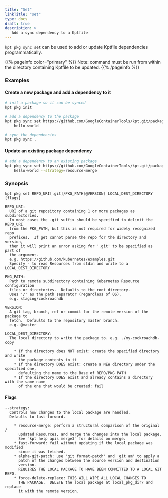 ```yaml
---
title: "Set"
linkTitle: "set"
type: docs
draft: true
description: >
   Add a sync dependency to a Kptfile
---
```

<!--mdtogo:Short
    Add a sync dependency to a Kptfile
-->

`kpt pkg sync set` can be used to add or update Kptfile dependencies
programmatically.

{{% pageinfo color="primary" %}}
Note: command must be run from within the directory containing Kptfile
to be updated.
{{% /pageinfo %}}

### Examples
<!--mdtogo:Examples-->

#### Create a new package and add a dependency to it

```sh
# init a package so it can be synced
kpt pkg init

# add a dependency to the package
kpt pkg sync set https://github.com/GoogleContainerTools/kpt.git/package-examples/helloworld-set \
    hello-world

# sync the dependencies
kpt pkg sync .
```

#### Update an existing package dependency

```sh
# add a dependency to an existing package
kpt pkg sync set https://github.com/GoogleContainerTools/kpt.git/package-examples/helloworld-set@v0.2.0 \
    hello-world --strategy=resource-merge
```
<!--mdtogo-->

### Synopsis
<!--mdtogo:Long-->
    kpt pkg set REPO_URI[.git]/PKG_PATH[@VERSION] LOCAL_DEST_DIRECTORY [flags]

    REPO_URI:
      URI of a git repository containing 1 or more packages as subdirectories.
      In most cases the .git suffix should be specified to delimit the REPO_URI
      from the PKG_PATH, but this is not required for widely recognized repo
      prefixes.  If get cannot parse the repo for the directory and version, 
      then it will print an error asking for '.git' to be specified as part of
      the argument.
      e.g. https://github.com/kubernetes/examples.git
      Specify - to read Resources from stdin and write to a LOCAL_DEST_DIRECTORY

    PKG_PATH:
      Path to remote subdirectory containing Kubernetes Resource configuration
      files or directories.  Defaults to the root directory.
      Uses '/' as the path separator (regardless of OS).
      e.g. staging/cockroachdb

    VERSION:
      A git tag, branch, ref or commit for the remote version of the package to
      fetch.  Defaults to the repository master branch.
      e.g. @master

    LOCAL_DEST_DIRECTORY:
      The local directory to write the package to. e.g. ./my-cockroachdb-copy

        * If the directory does NOT exist: create the specified directory and write
          the package contents to it
        * If the directory DOES exist: create a NEW directory under the specified one,
          defaulting the name to the Base of REPO/PKG_PATH
        * If the directory DOES exist and already contains a directory with the same name
          of the one that would be created: fail

#### Flags

    --strategy:
      Controls how changes to the local package are handled.
      Defaults to fast-forward.

        * resource-merge: perform a structural comparison of the original /
          updated Resources, and merge the changes into the local package.
          See `kpt help apis merge3` for details on merge.
        * fast-forward: fail without updating if the local package was modified
          since it was fetched.
        * alpha-git-patch: use 'git format-patch' and 'git am' to apply a
          patch of the changes between the source version and destination
          version.
          REQUIRES THE LOCAL PACKAGE TO HAVE BEEN COMMITTED TO A LOCAL GIT REPO.
        * force-delete-replace: THIS WILL WIPE ALL LOCAL CHANGES TO
          THE PACKAGE.  DELETE the local package at local_pkg_dir/ and replace
          it with the remote version.
<!--mdtogo-->
